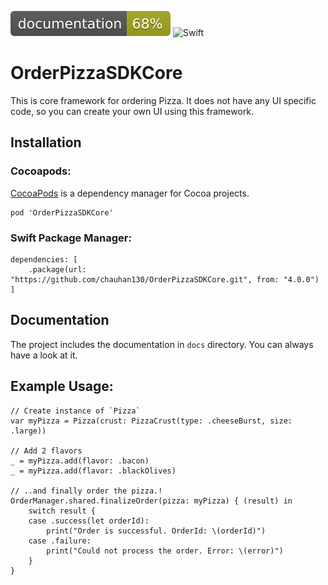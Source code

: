 ![Documentation](./docs/badge.svg) ![Swift](https://img.shields.io/badge/swift-4.2-brightgreen.svg)

# OrderPizzaSDKCore

This is core framework for ordering Pizza. It does not have any UI specific code, so you can create your own UI using this framework.

## Installation
### Cocoapods:
[CocoaPods](https://cocoapods.org/)  is a dependency manager for Cocoa projects. 

    pod 'OrderPizzaSDKCore'

### Swift Package Manager:

    dependencies: [ 
        .package(url: "https://github.com/chauhan130/OrderPizzaSDKCore.git", from: "4.0.0") 
    ]

## Documentation
The project includes the documentation in `docs` directory. You can always have a look at it.

## Example Usage:

    // Create instance of `Pizza`
    var myPizza = Pizza(crust: PizzaCrust(type: .cheeseBurst, size: .large))

    // Add 2 flavors
    _ = myPizza.add(flavor: .bacon)
    _ = myPizza.add(flavor: .blackOlives)

    // ..and finally order the pizza.!
    OrderManager.shared.finalizeOrder(pizza: myPizza) { (result) in
        switch result {
        case .success(let orderId):
            print("Order is successful. OrderId: \(orderId)")
        case .failure:
            print("Could not process the order. Error: \(error)")
        }
    }
